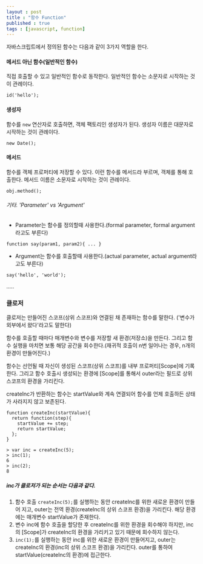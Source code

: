 ```yaml
---
layout : post
title : "함수 Function"
published : true
tags : [javascript, function]
---
```


자바스크립트에서 정의된 함수는 다음과 같이 3가지 역할을 한다.

#### 메서드 아닌 함수(일반적인 함수)
직접 호출할 수 있고 일반적인 함수로 동작한다.
일반적인 함수는 소문자로 시작하는 것이 관례이다.

```
id('hello');
```

#### 생성자
함수를 `new` 연산자로 호출하면, 객체 팩토리인 생성자가 된다.
생성자 이름은 대문자로 시작하는 것이 관례이다.

```
new Date();
```

#### 메서드
함수를 객체 프로퍼티에 저장할 수 있다. 이런 함수를 메서드라 부르며, 객체를 통해 호출한다.
메서드 이름은 소문자로 시작하는 것이 관례이다.

```
obj.method();
```

###### 기타. 'Parameter' vs 'Argument'

* Parameter는 함수를 정의할때 사용한다.(formal parameter, formal argument라고도 부른다)

```
function say(param1, param2){ ... }
```

* Argument는 함수를 호출할때 사용한다.(actual parameter, actual argument라고도 부른다)

```
say('hello', 'world');
```

.....


### 클로저

클로저는 만들어진 스코프(상위 스코프)와 연결된 채 존재하는 함수를 말한다. ('변수가 외부에서 왔다'라고도 말한다)

함수를 호출할 때마다 매개변수와 변수를 저장할 새 환경(저장소)을 만든다. 그리고 함수 실행을 마치면 보통 해당 공간을 회수한다.(재귀적 호출이 n번 일어나는 경우, n개의 환경이 만들어진다.)

함수는 선언될 때 자신이 생성된 스코프(상위 스코프)를 내부 프로퍼티[Scope]에 기록한다. 그리고 함수 호출시 생성되는 환경에 [Scope]를 통해서 outer라는 필드로 상위 스코프의 환경을 가리킨다.

createInc가 반환하는 함수는 startValue와 계속 연결되어 함수를 언제 호출하든 상태가 사라지지 않고 보존된다.

```
function createInc(startValue){
  return function(step){
    startValue += step;
    return startValue;
  };
}

> var inc = createInc(5);
> inc(1);
6
> inc(2);
8
```

##### inc가 클로저가 되는 순서는 다음과 같다.

1. 함수 호출 `createInc(5);`를 실행하는 동안 createInc를 위한 새로운 환경이 만들어 지고, outer는 전역 환경(createInc의 상위 스코프 환경)을 가리킨다. 해당 환경에는 매개변수 startValue가 존재한다.
2. 변수 inc에 함수 호출을 할당한 후 createInc를 위한 환경을 회수해야 하지만, inc의 [Scope]가 createInc의 환경을 가리키고 있기 때문에 회수하지 않는다.
3. `inc(1);`를 실행하는 동안 inc를 위한 새로운 환경이 만들어지고, outer는 createInc의 환경(inc의 상위 스코프 환경)을 가리킨다. outer를 통하여 startValue(createInc의 환경)에 접근한다.




